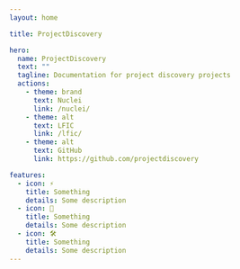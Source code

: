 ```yaml
---
layout: home

title: ProjectDiscovery

hero:
  name: ProjectDiscovery
  text: ""
  tagline: Documentation for project discovery projects
  actions:
    - theme: brand
      text: Nuclei
      link: /nuclei/
    - theme: alt
      text: LFIC
      link: /lfic/
    - theme: alt
      text: GitHub
      link: https://github.com/projectdiscovery

features:
  - icon: ⚡️
    title: Something
    details: Some description
  - icon: 🚀️️
    title: Something
    details: Some description
  - icon: 🛠️
    title: Something
    details: Some description
---
```

